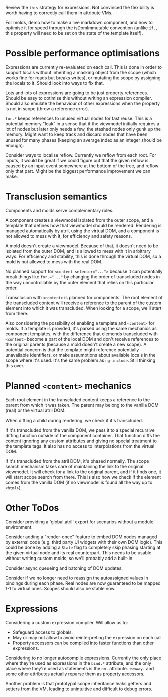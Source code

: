 Review the `this` strategy for expressions. Not convinced the flexibility is
worth having to correctly call them in attribute VMs.

For molds, demo how to make a live markdown component, and how to optimise it
for speed through the isDomImmutable convention (unlike `if.`, this property
will need to be set on the state of the template itself).

# Possible performance optimisations

Expressions are currently re-evaluated on each call. This is done in order to
support locals without inheriting a masking object from the scope (which works
fine for reads but breaks writes), or mutating the scope by assigning the locals
to it. Should look into ways to fix that.

Lots and lots of expressions are going to be just property references. Should be
easy to optimise this without writing an expression compiler. Should also
emulate the behaviour of other expressions when the property is not in scope
(throw a reference error).

`for.*` keeps references to unused virtual nodes for fast reuse. This is a
potential memory "leak" in a sense that if the viewmodel initially requires a
lot of nodes but later only needs a few, the stashed nodes only gunk up the
memory. Might want to keep track and discard nodes that have been unused for
many phases (keeping an average index as an integer should be enough).

Consider ways to localise reflow. Currently we reflow from each root. For
inputs, it would be great if we could figure out that the given reflow is caused
by an input event somewhere at the bottom of the tree, and reflow only that
part. Might be the biggest performance improvement we can make.

# Transclusion semantics

Components and molds serve complementary roles.

A component creates a viewmodel isolated from the outer scope, and a template
that defines how that viewmodel should be rendered. Rendering is managed
automatically by atril, using the virtual DOM, and a component is not allowed
to mess with it, for efficiency and safety reasons.

A mold doesn't create a viewmodel. Because of that, it doesn't need to be
isolated from the outer DOM, and is allowed to mess with it in arbitrary ways.
For efficiency and stability, this is done through the virtual DOM, so a mold is
not allowed to mess with the real DOM.

No planned support for `<content selector="...">` because it can potentially
break things like `for.="..."` by changing the order of transcluded nodes in the
way uncontrollable by the outer element that relies on this particular order.

Transclusion with `<content>` is planned for components. The root element of the
transcluded content will receive a reference to the parent of the custom element
into which it was transcluded. When looking for a scope, we'll start from there.

Also considering the possibility of enabling a template and `<content>` for
molds. If a template is provided, it's parsed using the same mechanics as
component templates, with the difference that elemends transcluded with
`<content>` become a part of the local DOM and don't receive references to the
original parents (because a mold doesn't create a new scope). A potential
concern is that the template might reference potentially unavailable
identifiers, or make assumptions about available locals in the scope where it's
used. It's the same problem as `ng-include`. Still thinking this over.

# Planned `<content>` mechanics

Each root element in the transcluded content keeps a reference to the parent
from which it was taken. The parent may belong to the vanilla DOM (real) or the
virtual atril DOM.

When diffing a child during rendering, we check if it's transcluded.

If it's transcluded from the vanilla DOM, we pass it to a special recursive
diffing function outside of the component container. That function diffs the
content ignoring any custom attributes and giving no special treatment to the
template tags. It also has no access to interpolations from the virtual DOM.

If it's transcluded from the atril DOM, it's phased normally. The scope search
mechanism takes care of maintaining the link to the original viewmodel. It will
check for a link to the original parent, and if it finds one, it will start
scope search from there. This is also how we check if the element comes from the
vanilla DOM (if no viewmodel is found all the way up to `<html>`).

# Other ToDos

Consider providing a 'global.atril' export for scenarios without a module
environment.

Consider adding a "render-once" feature to embed DOM nodes managed by external
code (e.g. third party UI widgets with their own DOM logic). This could be done
by adding a `State` flag to completely skip phasing starting at the given
virtual node and its real counterpart. This needs to be usable without writing
custom molds, so we'll probably add a built-in.

Consider async queueing and batching of DOM updates.

Consider if we no longer need to reassign the autoassigned values in bindings
during each phase. Real nodes are now guaranteed to be mapped 1-1 to virtual
ones. Scopes should also be stable now.

# Expressions

Considering a custom expression compiler. Will allow us to:
* Safeguard access to globals.
* May or may not allow to avoid reinterpreting the expression on each call.
* Property accessors can be compiled into faster functions than other expressions.

Considering to no longer autocompile expressions. Currently the only place where
they're used as expressions in the `bind.*` attribute, and the only place where
they're used as statements is the `on.` attribute. `twoway.` and some other
attributes actually reparse them as property accessors.

Another problem is that prototypal scope inheritance leaks getters and setters
from the VM, leading to unintuitive and difficult to debug errors.
